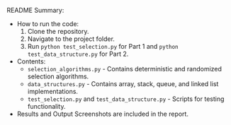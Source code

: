 README Summary: 
- How to run the code: 
  1. Clone the repository. 
  2. Navigate to the project folder. 
  3. Run `python test_selection.py` for Part 1 and `python test_data_structure.py` for Part 2. 
- Contents: 
  * `selection_algorithms.py` - Contains deterministic and randomized selection algorithms. 
  * `data_structures.py` - Contains array, stack, queue, and linked list implementations. 
  * `test_selection.py` and `test_data_structure.py` - Scripts for testing functionality. 
- Results and Output Screenshots are included in the report.
